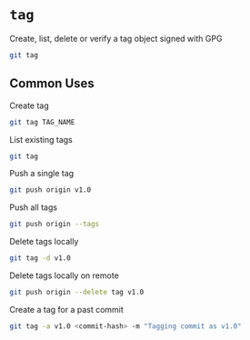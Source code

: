 # `tag`

Create, list, delete or verify a tag object signed with GPG

```sh
git tag
```

## Common Uses

Create tag

```sh
git tag TAG_NAME
```

List existing tags

```sh
git tag
```

Push a single tag

```sh
git push origin v1.0
```

Push all tags

```sh
git push origin --tags
```

Delete tags locally

```sh
git tag -d v1.0
```

Delete tags locally on remote

```sh
git push origin --delete tag v1.0
```

Create a tag for a past commit

```sh
git tag -a v1.0 <commit-hash> -m "Tagging commit as v1.0"
```
